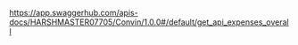 https://app.swaggerhub.com/apis-docs/HARSHMASTER07705/Convin/1.0.0#/default/get_api_expenses_overall